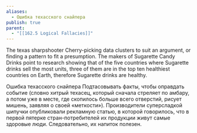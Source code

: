 ```yaml
---
aliases:
  - Ошибка техасского снайпера
publish: true
parent:
  - "[[162.5 Logical Fallacies]]"
---
```

The texas sharpshooter
Cherry-picking data clusters to suit an argument, or finding a pattern to fit a presumption.
The makers of Sugarette Candy Drinks point to research showing that of the five countries where Sugarette drinks sell the most units, three of them are in the top ten healthiest countries on Earth, therefore Sugarette drinks are healthy.

Ошибка техасского снайпера
Подтасовывать факты, чтобы оправдать событие (словно хитрый техасец, который сначала стреляет по амбару, а потом уже в месте, где скопилось больше всего отверстий, рисует мишень, заявляя о своей «меткости»).
Производители суперсладкой шипучки опубликовали рекламную статью, в которой говорилось, что в первой пятерке стран-потребителей их продукции живут самые здоровые люди. Следовательно, их напиток полезен.